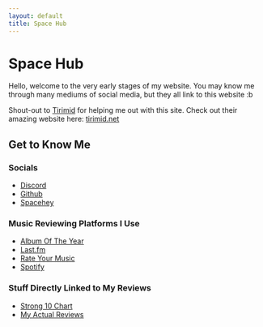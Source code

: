 ```yaml
---
layout: default
title: Space Hub
---
```


# Space Hub

Hello, welcome to the very early stages of my website. You may know me through many mediums of social media, but they all link to this website :b

Shout-out to [Tirimid](https://github.com/tirimid) for helping me out with this site.
Check out their amazing website here: [tirimid.net](https://tirimid.net)

## Get to Know Me

### Socials
- [Discord](https://discord.com/users/759360828767600680)
- [Github](https://github.com/MrSpaceIsCool)
- [Spacehey](https://spacehey.com/mrspaceiscool)


### Music Reviewing Platforms I Use
- [Album Of The Year](https://www.albumoftheyear.org/user/mrspaceiscool/)
- [Last.fm](https://www.last.fm/user/IFeelLikePablo1)
- [Rate Your Music](https://rateyourmusic.com/~DaPhatPlanet)
- [Spotify](https://open.spotify.com/user/31e3bcj43uyvflygsfmd6xrag6cm)

### Stuff Directly Linked to My Reviews

- [Strong 10 Chart](stuff_reviews/Strong_10_Chart.md)
- [My Actual Reviews](stuff_reviews/Actual_Reviews.md)

